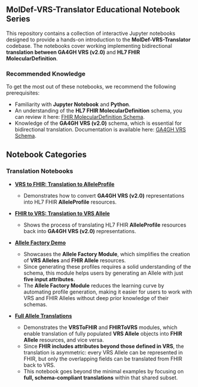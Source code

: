 ## MolDef-VRS-Translator Educational Notebook Series

This repository contains a collection of interactive Jupyter notebooks designed to provide a hands-on introduction to the **MolDef-VRS-Translator** codebase. The notebooks cover working implementing bidirectional **translation between GA4GH VRS (v2.0)** and **HL7 FHIR MolecularDefinition**.

### **Recommended Knowledge**

To get the most out of these notebooks, we recommend the following prerequisites:
   - Familiarity with **Jupyter Notebook** and **Python**.
   - An understanding of the **HL7 FHIR MolecularDefinition** schema, you can review it here: [FHIR MolecularDefinition Schema](https://build.fhir.org/moleculardefinition.html).
   - Knowledge of the **GA4GH VRS (v2.0)** schema, which is essential for bidirectional translation. Documentation is available here: [GA4GH VRS Schema](https://vrs.ga4gh.org/en/stable/).

## Notebook Categories

### **Translation Notebooks**

- **[VRS to FHIR: Translation to AlleleProfile](vrs_allele_translation.ipynb)**  
   - Demonstrates how to convert **GA4GH VRS (v2.0)** representations into HL7 FHIR **AlleleProfile** resources.  

- **[FHIR to VRS: Translation to VRS Allele](fhir_allele_translation.ipynb)**  
   - Shows the process of translating HL7 FHIR **AlleleProfile** resources back into **GA4GH VRS (v2.0)** representations.  

- **[Allele Factory Demo](allele_factory_demo.ipynb)**
   - Showcases the **Allele Factory Module**, which simplifies the creation of **VRS Alleles** and **FHIR Allele** resources.
   - Since generating these profiles requires a solid understanding of the schema, this module helps users by generating an Allele with just **five input attributes**.
   - The **Allele Factory Module** reduces the learning curve by automating profile generation, making it easier for users to work with VRS and FHIR Alleles without deep prior knowledge of their schemas.

- **[Full Allele Translations](vrs_fhir_full_translation_demo.ipynb)**  
   - Demonstrates the **VRSToFHIR** and **FHIRToVRS** modules, which enable translation of fully populated **VRS Allele** objects into **FHIR Allele** resources, and vice versa.  
   - Since **FHIR includes attributes beyond those defined in VRS**, the translation is asymmetric: every VRS Allele can be represented in FHIR, but only the overlapping fields can be translated from FHIR back to VRS.  
   - This notebook goes beyond the minimal examples by focusing on **full, schema-compliant translations** within that shared subset.  
